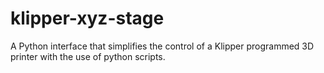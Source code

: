 # klipper-xyz-stage
A Python interface that simplifies the control of a Klipper programmed 3D printer with the use of python scripts. 
